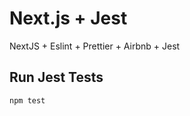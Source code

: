 # Next.js + Jest

NextJS + Eslint + Prettier + Airbnb + Jest

## Run Jest Tests

```bash
npm test
```
